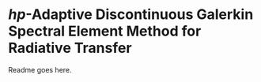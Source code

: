 # *hp*-Adaptive Discontinuous Galerkin Spectral Element Method for Radiative Transfer

Readme goes here.